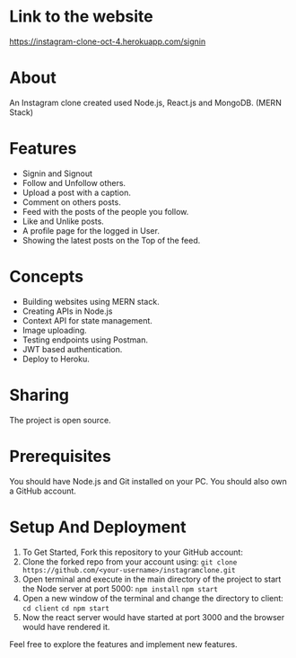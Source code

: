 # Link to the website
https://instagram-clone-oct-4.herokuapp.com/signin

# About
An Instagram clone created used Node.js, React.js and MongoDB. (MERN Stack)

# Features
* Signin and Signout
* Follow and Unfollow others.
* Upload a post with a caption.
* Comment on others posts.
* Feed with the posts of the people you follow.
* Like and Unlike posts.
* A profile page for the logged in User.
* Showing the latest posts on the Top of the feed.

# Concepts
* Building websites using MERN stack.
* Creating APIs in Node.js
* Context API for state management.
* Image uploading.
* Testing endpoints using Postman.
* JWT based authentication.
* Deploy to Heroku.

# Sharing
The project is open source.

# Prerequisites
You should have Node.js and Git installed on your PC. You should also own a GitHub account.

# Setup And Deployment
1. To Get Started, Fork this repository to your GitHub account:
1. Clone the forked repo from your account using:
   `git clone https://github.com/<your-username>/instagramclone.git`
1. Open terminal and execute in the main directory of the project to start the Node server at port 5000:
  `npm install`
  `npm start`
1. Open a new window of the terminal and change the directory to client:
  `cd client`
  `cd npm start`
1. Now the react server would have started at port 3000 and the browser would have rendered it.

Feel free to explore the features and implement new features.

